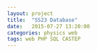 ```yaml
---
layout: project
title:  "SS23 Database"
date:   2015-07-27 13:20:00
categories: physics web
tags: web PHP SQL CASTEP
---
```

